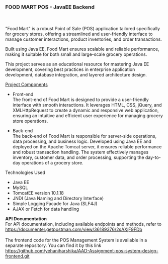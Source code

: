 <h3>FOOD MART POS - JavaEE Backend</h3>
<br><br>
"Food Mart" is a robust Point of Sale (POS) application tailored specifically for grocery stores, offering a streamlined and user-friendly interface to manage customer interactions, product inventories, and order transactions.<br>

Built using Java EE, Food Mart ensures scalable and reliable performance, making it suitable for both small and large-scale grocery operations.<br>

This project serves as an educational resource for mastering Java EE development, covering best practices in enterprise application development, database integration, and layered architecture design. 


<u>Project Components</u>
<br>

- Front-end<br>
The front-end of Food Mart is designed to provide a user-friendly interface with smooth interactions. It leverages HTML, CSS, jQuery, and XMLHttpRequest to create a dynamic and responsive web application, ensuring an intuitive and efficient user experience for managing grocery store operations.

- Back-end<br>
The back-end of Food Mart is responsible for server-side operations, data processing, and business logic. Developed using Java EE and deployed on the Apache Tomcat server, it ensures reliable performance and robust transaction handling. The system effectively manages inventory, customer data, and order processing, supporting the day-to-day operations of a grocery store.

Technologies Used<br>
- Java EE
- MySQL
- TomcatEE version 10.1.18
- JNDI (Java Naming and Directory Interface)
- Simple Logging Facade for Java (SLF4J)
- AJAX or Fetch for data handling

<b>API Documentation</b>
<br>
For API documentation, including available endpoints and methods, refer to
https://documenter.getpostman.com/view/36189376/2sAXjF9FDb
<br><br>
The frontend code for the POS Management System is available in a separate repository. You can find it by this link 
https://github.com/yehaniharshika/AAD-Assignment-pos-system-design-frontend.git
